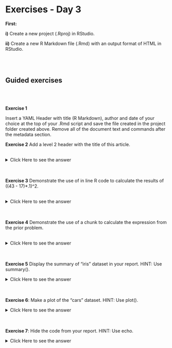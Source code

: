 
# Exercises - Day 3


**First:**
<br/>

**i)** Create a new project (.Rproj) in RStudio.


**ii)** Create a new R Markdown file (.Rmd) with an output format of HTML in RStudio.

<br/>
<br/>

## Guided exercises

<br/>
<br/>


**Exercise 1** 

Insert a YAML Header with title (R Markdown), author and date of your choice at the top of your .Rmd script and save the file created in  the  project folder created above. 
Remove all of the document text and commands after the metadata section.




**Exercise 2** Add a level 2 header with the title of this article.


<br/>


<details><summary>Click Here to see the answer</summary><p>
## R Markdown
</p></details>
<br/>
<br/>



**Exercise 3** Demonstrate the use of in line R code to calculate the results of ((43 - 17)*.1)^2.

<br/>


<details><summary>Click Here to see the answer</summary><p>
`r ((43 - 17)*.1)^2)`

</p></details>

<br/>
<br/>


**Exercise 4** Demonstrate the use of a chunk to calculate the expression from the prior problem.

<br/>


<details><summary>Click Here to see the answer</summary><p>
A code block

```{r}
((43 - 17)*.1)^2 
```

</p></details>
<br/>
<br/>


**Exercise 5** Display the summary of “iris” dataset in your report. HINT: Use summary().
<br/>

<details><summary>Click Here to see the answer</summary><p>

```{r}  
summary(iris)  


```

</p></details>

<br/>
<br/>

**Exercise 6**: Make a plot of the “cars” dataset. HINT: Use plot().
<br/>

<details><summary>Click Here to see the answer</summary><p>

```{r}
plot(iris\$Sepal.Width,iris\$Sepal.Length,col="blue")<br/>

```

</p></details>

<br/>
<br/>


**Exercise 7**: Hide the code from your report. HINT: Use echo.
<br/>



<details><summary>Click Here to see the answer</summary><p>

```{r  echo=TRUE}<br/>
xx <- c(29,3,6,11,0,41,101)<br/>

```
<br/>

<br/>
<br/>


